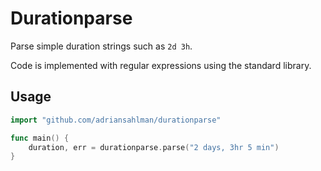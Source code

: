 # Durationparse

Parse simple duration strings such as `2d 3h`.

Code is implemented with regular expressions using the standard library.

## Usage

```go
import "github.com/adriansahlman/durationparse"

func main() {
    duration, err = durationparse.parse("2 days, 3hr 5 min")
}
```
